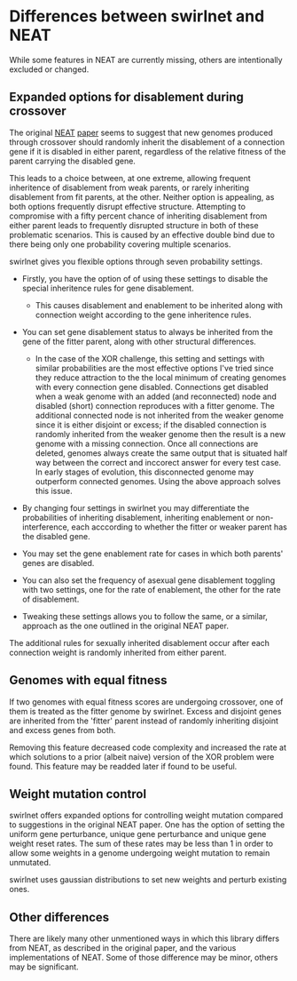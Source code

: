 # Differences between swirlnet and NEAT

While some features in NEAT are currently missing, others are intentionally
excluded or changed.

## Expanded options for disablement during crossover

The original [NEAT](http://www.cs.ucf.edu/~kstanley/neat.html)
[paper](http://nn.cs.utexas.edu/downloads/papers/stanley.ec02.pdf) seems to
suggest that new genomes produced through crossover should randomly inherit the
disablement of a connection gene if it is disabled in either parent, regardless
of the relative fitness of the parent carrying the disabled gene.

This leads to a choice between, at one extreme, allowing frequent inheritence
of disablement from weak parents, or rarely inheriting disablement from fit
parents, at the other.
Neither option is appealing, as both options frequently disrupt effective
structure.
Attempting to compromise with a fifty percent chance of inheriting
disablement from either parent leads to frequently disrupted structure in both
of these problematic scenarios.
This is caused by an effective double bind due to there being only one
probability covering multiple scenarios.

swirlnet gives you flexible options through seven probability settings.

* Firstly, you have the option of of using these settings to disable the
  special inheritence rules for gene disablement.

    * This causes disablement and enablement to be inherited along with
      connection weight according to the gene inheritence rules.

* You can set gene disablement status to always be inherited from the gene of
  the fitter parent, along with other structural differences.

    * In the case of the XOR challenge, this setting and settings with similar
      probabilities are the most effective options I've tried since they reduce
attraction to the the local minimum of creating genomes with every connection
gene disabled.
Connections get disabled when a weak genome with an added (and reconnected)
node and disabled (short) connection reproduces with a fitter genome.
The additional connected node is not inherited from the weaker genome since it
is either disjoint or excess; if the disabled connection is randomly inherited
from the weaker genome then the result is a new genome with a missing
connection.
Once all connections are deleted, genomes always create the same output that
is situated half way between the correct and inccorect answer for every test case.
In early stages of evolution, this disconnected genome may outperform connected
genomes.  Using the above approach solves this issue.

* By changing four settings in swirlnet you may differentiate the probabilities
  of inheriting disablement, inheriting enablement or non-interference, each
acccording to whether the fitter or weaker parent has the disabled gene.

* You may set the gene enablement rate for cases in which both parents' genes
  are disabled.

* You can also set the frequency of asexual gene disablement toggling with two
  settings, one for the rate of enablement, the other for the rate of
disablement.

* Tweaking these settings allows you to follow the same, or a similar, approach
  as the one outlined in the original NEAT paper.

The additional rules for sexually inherited disablement occur after each
connection weight is randomly inherited from either parent.

## Genomes with equal fitness

If two genomes with equal fitness scores are undergoing crossover, one of them
is treated as the fitter genome by swirlnet.
Excess and disjoint genes are inherited from the 'fitter' parent instead of
randomly inheriting disjoint and excess genes from both.

Removing this feature decreased code complexity and increased the rate at which
solutions to a prior (albeit naive) version of the XOR problem were found. This
feature may be readded later if found to be useful.

## Weight mutation control

swirlnet offers expanded options for controlling weight mutation compared to
suggestions in the original NEAT paper.
One has the option of setting the uniform gene perturbance, unique gene
perturbance and unique gene weight reset rates.
The sum of these rates may be less than 1 in order to allow some weights in a
genome undergoing weight mutation to remain unmutated.

swirlnet uses gaussian distributions to set new weights and perturb existing
ones.

## Other differences

There are likely many other unmentioned ways in which this library differs from
NEAT, as described in the original paper, and the various implementations of
NEAT. Some of those difference may be minor, others may be significant.

